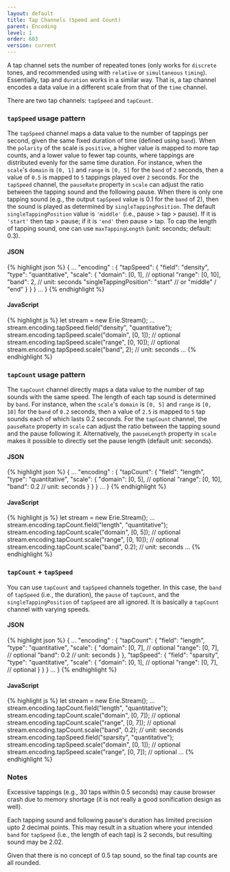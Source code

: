 ```yaml
---
layout: default
title: Tap Channels (Speed and Count)
parent: Encoding
level: 1
order: 603
version: current
---
```


A tap channel sets the number of repeated tones (only works for `discrete` tones, and recommended using with `relative` or `simultaneous` `timing`).
Essentially, tap and `duration` works in a similar way.
That is, a tap channel encodes a data value in a different scale from that of the `time` channel.

There are two tap channels: `tapSpeed` and `tapCount`.

### `tapSpeed` usage pattern

The `tapSpeed` channel maps a data value to the number of tappings per second, given the same fixed duration of time (defined using `band`).
When the `polarity` of the scale is `positive`, a higher value is mapped to more tap counts, and a lower value to fewer tap counts,
where tappings are distributed evenly for the same time duration.
For instance, when the `scale`'s `domain` is `[0, 1]` and `range` is `[0, 5]` for the `band` of `2` seconds,
then a value of `0.5` is mapped to `5` tappings played over `2` seconds.
For the `tapSpeed` channel, the `pauseRate` property in `scale` can adjust the ratio between the tapping sound and the following pause.
When there is only one tapping sound (e.g., the output `tapSpeed` value is 0.1 for the `band` of 2), then the sound is played as determined by `singleTappingPosition`.
The default `singleTappingPosition` value is `'middle'` (i.e., pause > tap > pause).
If it is `'start'` then tap > pause; if it is `'end'` then pause > tap.
To cap the length of tapping sound, one can use `maxTappingLength` (unit: seconds; default: 0.3).

<code-groups>
<code-group>
<h4>JSON</h4>
{% highlight json %}
{
  ...
  "encoding" : {
    "tapSpeed": {
      "field": "density",
      "type": "quantitative",
      "scale": {
        "domain": [0, 1], // optional
        "range": [0, 10],
        "band": 2, // unit: seconds
        "singleTappingPosition": "start" // or "middle" / "end"
      }
    }
  }
  ...
}
{% endhighlight %}
</code-group>
<code-group>
<h4>JavaScript</h4>
{% highlight js %}
let stream = new Erie.Stream();
...
stream.encoding.tapSpeed.field("density", "quantitative");
stream.encoding.tapSpeed.scale("domain", [0, 1]); // optional
stream.encoding.tapSpeed.scale("range", [0, 10]); // optional
stream.encoding.tapSpeed.scale("band", 2); // unit: seconds
...
{% endhighlight %}
</code-group>
</code-groups>

<!-- todo: example -->

### `tapCount` usage pattern

The `tapCount` channel directly maps a data value to the number of tap sounds with the same speed.
The length of each tap sound is determined by `band`.
For instance, when the `scale`'s `domain` is `[0, 5]` and `range` is `[0, 10]` for the `band` of `0.2` seconds,
then a value of `2.5` is mapped to `5` tap sounds each of which lasts 0.2 seconds.
For the `tapCount` channel, the `pauseRate` property in `scale` can adjust the ratio between the tapping sound and the pause following it.
Alternatively, the `pauseLength` property in `scale` makes it possible to directly set the pause length (default unit: seconds).

<code-groups>
<code-group>
<h4>JSON</h4>
{% highlight json %}
{
  ...
  "encoding" : {
    "tapCount": {
      "field": "length",
      "type": "quantitative",
      "scale": {
        "domain": [0, 5], // optional
        "range": [0, 10],
        "band": 0.2 // unit: seconds
      }
    }
  }
  ...
}
{% endhighlight %}
</code-group>
<code-group>
<h4>JavaScript</h4>
{% highlight js %}
let stream = new Erie.Stream();
...
stream.encoding.tapCount.field("length", "quantitative");
stream.encoding.tapCount.scale("domain", [0, 5]); // optional
stream.encoding.tapCount.scale("range", [0, 10]); // optional
stream.encoding.tapCount.scale("band", 0.2); // unit: seconds
...
{% endhighlight %}
</code-group>
</code-groups>

<!-- todo: example -->

### `tapCount` + `tapSpeed`

You can use `tapCount` and `tapSpeed` channels together. In this case, the `band` of `tapSpeed` (i.e., the duration), the `pause` of `tapCount`, and the `singleTappingPosition` of `tapSpeed` are all ignored.
It is basically a `tapCount` channel with varying speeds.

<code-groups>
<code-group>
<h4>JSON</h4>
{% highlight json %}
{
  ...
  "encoding" : {
    "tapCount": {
      "field": "length",
      "type": "quantitative",
      "scale": {
        "domain": [0, 7], // optional
        "range": [0, 7], // optional
        "band": 0.2 // unit: seconds
      }
    },
     "tapSpeed": {
      "field": "sparsity",
      "type": "quantitative",
      "scale": {
        "domain": [0, 1], // optional
        "range": [0, 7], // optional
      }
    }
  }
  ...
}
{% endhighlight %}
</code-group>
<code-group>
<h4>JavaScript</h4>
{% highlight js %}
let stream = new Erie.Stream();
...
stream.encoding.tapCount.field("length", "quantitative");
stream.encoding.tapCount.scale("domain", [0, 7]); // optional
stream.encoding.tapCount.scale("range", [0, 7]); // optional
stream.encoding.tapCount.scale("band", 0.2); // unit: seconds
stream.encoding.tapSpeed.field("sparsity", "quantitative");
stream.encoding.tapSpeed.scale("domain", [0, 1]); // optional
stream.encoding.tapSpeed.scale("range", [0, 7]); // optional
...
{% endhighlight %}
</code-group>
</code-groups>

### Notes

Excessive tappings (e.g., 30 taps within 0.5 seconds) may cause browser crash due to memory shortage (it is not really a good sonification design as well).

Each tapping sound and following pause's duration has limited precision upto 2 decimal points.
This may result in a situation where your intended `band` for `tapSpeed` (i.e., the length of each tap) is 2 seconds, but resulting sound may be 2.02.

Given that there is no concept of 0.5 tap sound, so the final tap counts are all rounded.
